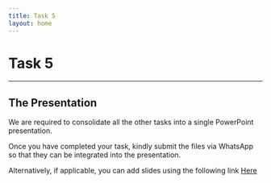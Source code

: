 ```yaml
---
title: Task 5
layout: home
---
```


# **Task 5**

---

## The Presentation

We are required to consolidate all the other tasks into a single PowerPoint presentation.

Once you have completed your task, kindly submit the files via WhatsApp so that they can be integrated into the presentation.

Alternatively, if applicable, you can add slides using the following link [Here](https://1drv.ms/p/s!AsL_ua3OFRZSgxpSRayq4CKnW786?e=sgKb2t)
